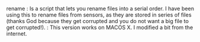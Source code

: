 rename
: Is a script that lets you rename files into a serial order. I have been using this to rename files from sensors, as they are stored in series of files (thanks God because they get corrupted and you do not want a big file to get corrupted!).
: This version works on MACOS X. I modified a bit from the internet.
